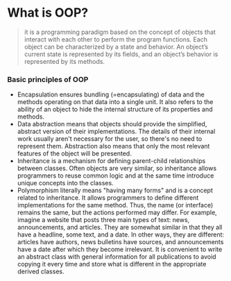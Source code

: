 # What is OOP?
> it is a programming paradigm based on the concept of objects that interact with each other to perform the program functions. Each object can be characterized by a state and behavior. An object’s current state is represented by its fields, and an object’s behavior is represented by its methods.

### Basic principles of OOP
+ Encapsulation ensures bundling (=encapsulating) of data and the methods operating on that data into a single unit. It also refers to the ability of an object to hide the internal structure of its properties and methods.
+ Data abstraction means that objects should provide the simplified, abstract version of their implementations. The details of their internal work usually aren't necessary for the user, so there's no need to represent them. Abstraction also means that only the most relevant features of the object will be presented.
+ Inheritance is a mechanism for defining parent-child relationships between classes. Often objects are very similar, so inheritance allows programmers to reuse common logic and at the same time introduce unique concepts into the classes.
+ Polymorphism literally means "having many forms" and is a concept related to inheritance. It allows programmers to define different implementations for the same method. Thus, the name (or interface) remains the same, but the actions performed may differ. For example, imagine a website that posts three main types of text: news, announcements, and articles. They are somewhat similar in that they all have a headline, some text, and a date. In other ways, they are different: articles have authors, news bulletins have sources, and announcements have a date after which they become irrelevant. It is convenient to write an abstract class with general information for all publications to avoid copying it every time and store what is different in the appropriate derived classes.
